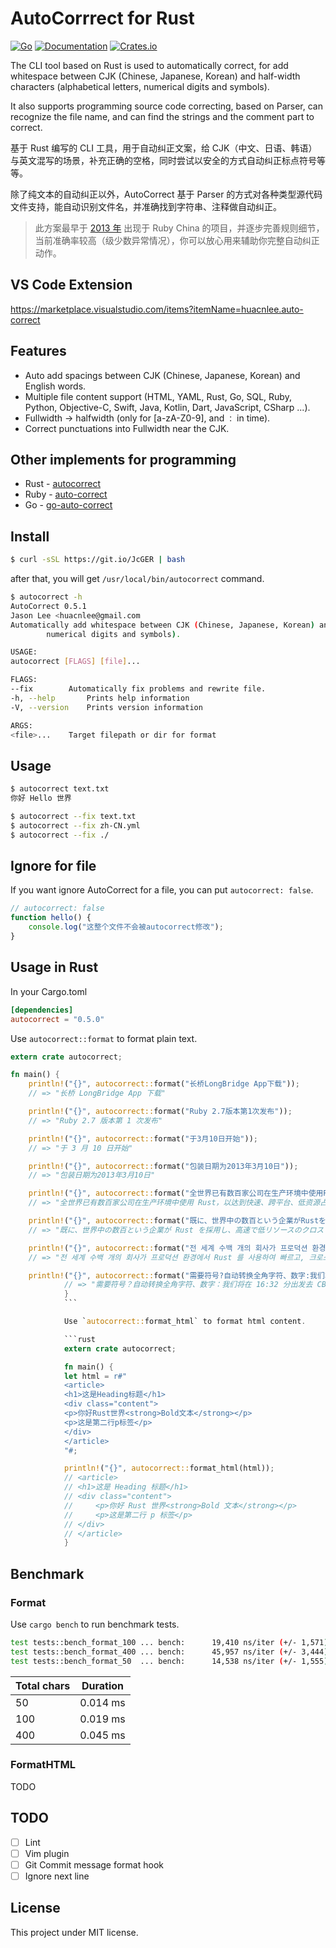 # AutoCorrrect for Rust

[![Go](https://github.com/huacnlee/autocorrect/workflows/CI/badge.svg)](https://github.com/huacnlee/autocorrect/actions?query=workflow%3ACI) [![Documentation](https://docs.rs/autocorrect/badge.svg)](https://docs.rs/autocorrect) [![Crates.io](https://img.shields.io/crates/v/autocorrect)](https://crates.io/crates/autocorrect)

The CLI tool based on Rust is used to automatically correct, for add whitespace between CJK (Chinese, Japanese, Korean) and half-width characters (alphabetical letters, numerical digits and symbols).

It also supports programming source code correcting, based on Parser, can recognize the file name, and can find the strings and the comment part to correct.

基于 Rust 编写的 CLI 工具，用于自动纠正文案，给 CJK（中文、日语、韩语）与英文混写的场景，补充正确的空格，同时尝试以安全的方式自动纠正标点符号等等。

除了纯文本的自动纠正以外，AutoCorrect 基于 Parser 的方式对各种类型源代码文件支持，能自动识别文件名，并准确找到字符串、注释做自动纠正。

> 此方案最早于 [2013 年](https://github.com/huacnlee/auto-correct/commit/688b7f492623baead3477b4cf0baa706777864d6) 出现于 Ruby China 的项目，并逐步完善规则细节，当前准确率较高（级少数异常情况），你可以放心用来辅助你完整自动纠正动作。

## VS Code Extension

https://marketplace.visualstudio.com/items?itemName=huacnlee.auto-correct

## Features

- Auto add spacings between CJK (Chinese, Japanese, Korean) and English words.
- Multiple file content support (HTML, YAML, Rust, Go, SQL, Ruby, Python, Objective-C, Swift, Java, Kotlin, Dart, JavaScript, CSharp ...).
- Fullwidth -> halfwidth (only for [a-zA-Z0-9], and `：` in time).
- Correct punctuations into Fullwidth near the CJK.

## Other implements for programming

- Rust - [autocorrect](https://github.com/huacnlee/autocorrect)
- Ruby - [auto-correct](https://github.com/huacnlee/auto-correct)
- Go - [go-auto-correct](https://github.com/huacnlee/go-auto-correct)

## Install

```bash
$ curl -sSL https://git.io/JcGER | bash
```

after that, you will get `/usr/local/bin/autocorrect` command.

```bash
$ autocorrect -h
AutoCorrect 0.5.1
Jason Lee <huacnlee@gmail.com
Automatically add whitespace between CJK (Chinese, Japanese, Korean) and half-width characters (alphabetical letters,
		numerical digits and symbols).

USAGE:
autocorrect [FLAGS] [file]...

FLAGS:
--fix        Automatically fix problems and rewrite file.
-h, --help       Prints help information
-V, --version    Prints version information

ARGS:
<file>...    Target filepath or dir for format
```

## Usage

```bash
$ autocorrect text.txt
你好 Hello 世界

$ autocorrect --fix text.txt
$ autocorrect --fix zh-CN.yml
$ autocorrect --fix ./
```

## Ignore for file

If you want ignore AutoCorrect for a file, you can put `autocorrect: false`.

```js
// autocorrect: false
function hello() {
	console.log("这整个文件不会被autocorrect修改");
}
```

## Usage in Rust

In your Cargo.toml

```toml
[dependencies]
autocorrect = "0.5.0"
```

Use `autocorrect::format` to format plain text.

```rust
extern crate autocorrect;

fn main() {
	println!("{}", autocorrect::format("长桥LongBridge App下载"));
	// => "长桥 LongBridge App 下载"

	println!("{}", autocorrect::format("Ruby 2.7版本第1次发布"));
	// => "Ruby 2.7 版本第 1 次发布"

	println!("{}", autocorrect::format("于3月10日开始"));
	// => "于 3 月 10 日开始"

	println!("{}", autocorrect::format("包装日期为2013年3月10日"));
	// => "包装日期为2013年3月10日"

	println!("{}", autocorrect::format("全世界已有数百家公司在生产环境中使用Rust，以达到快速、跨平台、低资源占用的目的。"));
	// => "全世界已有数百家公司在生产环境中使用 Rust，以达到快速、跨平台、低资源占用的目的。"

	println!("{}", autocorrect::format("既に、世界中の数百という企業がRustを採用し、高速で低リソースのクロスプラットフォームソリューションを実現しています。"));
	// => "既に、世界中の数百という企業が Rust を採用し、高速で低リソースのクロスプラットフォームソリューションを実現しています。"

	println!("{}", autocorrect::format("전 세계 수백 개의 회사가 프로덕션 환경에서 Rust를 사용하여 빠르고, 크로스 플랫폼 및 낮은 리소스 사용량을 달성했습니다."));
	// => "전 세계 수백 개의 회사가 프로덕션 환경에서 Rust 를 사용하여 빠르고, 크로스 플랫폼 및 낮은 리소스 사용량을 달성했습니다."

	println!("{}", autocorrect::format("需要符号?自动转换全角字符、数字:我们将在１６：３２分出发去ＣＢＤ中心.")
			// => "需要符号？自动转换全角字符、数字：我们将在 16:32 分出发去 CBD 中心。"
			}
			```

			Use `autocorrect::format_html` to format html content.

			```rust
			extern crate autocorrect;

			fn main() {
			let html = r#"
			<article>
			<h1>这是Heading标题</h1>
			<div class="content">
			<p>你好Rust世界<strong>Bold文本</strong></p>
			<p>这是第二行p标签</p>
			</div>
			</article>
			"#;

			println!("{}", autocorrect::format_html(html));
			// <article>
			// <h1>这是 Heading 标题</h1>
			// <div class="content">
			//     <p>你好 Rust 世界<strong>Bold 文本</strong></p>
			//     <p>这是第二行 p 标签</p>
			// </div>
			// </article>
			}
```

## Benchmark

### Format

Use `cargo bench` to run benchmark tests.

```bash
test tests::bench_format_100 ... bench:      19,410 ns/iter (+/- 1,571)
test tests::bench_format_400 ... bench:      45,957 ns/iter (+/- 3,444)
test tests::bench_format_50  ... bench:      14,538 ns/iter (+/- 1,555)
```

| Total chars | Duration |
| ----------- | -------- |
| 50          | 0.014 ms |
| 100         | 0.019 ms |
| 400         | 0.045 ms |

### FormatHTML

TODO

## TODO

- [ ] Lint
- [ ] Vim plugin
- [ ] Git Commit message format hook
- [ ] Ignore next line

## License

This project under MIT license.
